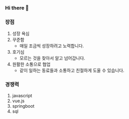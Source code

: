 ### Hi there 👋
### 장점
1. 성장 욕심
2. 꾸준함
   - 매일 조금씩 성장하려고 노력합니다.
3. 호기심
   - 모르는 것을 찾아서 알고 넘어갑니다.
4. 원활한 소통으로 협업
   - 같이 일하는 동료들과 소통하고 친절하게 도울 수 있습니다.

### 경쟁력
1. javascript
2. vue.js
3. springboot
4. sql
<!--
**kwonbongjun/kwonbongjun** is a ✨ _special_ ✨ repository because its `README.md` (this file) appears on your GitHub profile.

Here are some ideas to get you started:

- 🔭 I’m currently working on ...
- 🌱 I’m currently learning ...
- 👯 I’m looking to collaborate on ...
- 🤔 I’m looking for help with ...
- 💬 Ask me about ...
- 📫 How to reach me: ...
- 😄 Pronouns: ...
- ⚡ Fun fact: ...
-->
